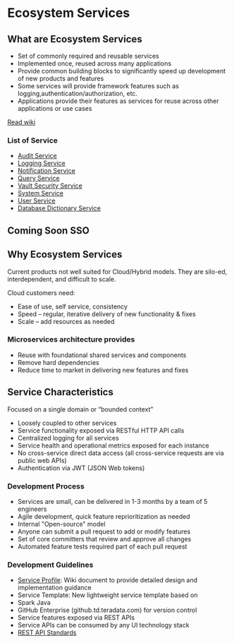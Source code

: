 # Ecosystem Services

## What are Ecosystem Services

- Set of commonly required and reusable services
- Implemented once, reused across many applications
- Provide common building blocks to significantly speed up development of new products and features
- Some services will provide framework features such as logging,authentication/authorization, etc.
- Applications provide their features as services for reuse across other
 applications or use cases

[Read wiki](https://teraworks.teradata.com/display/UDAAPPS/Ecosystem+Core+Services+Home+Page)

### List of Service

- [Audit Service](https://teraworks.teradata.com/display/UDAAPPS/Audit+Service)
- [Logging Service](https://teraworks.teradata.com/display/UDAAPPS/Logging+Service)
- [Notification Service](https://teraworks.teradata.com/display/UDAAPPS/Notification+Service)
- [Query Service](https://teraworks.teradata.com/display/UDAAPPS/Query+Service)
- [Vault Security Service](https://teraworks.teradata.com/display/UDAAPPS/Vault+Security+Service)
- [System Service](https://teraworks.teradata.com/display/UDAAPPS/System+Service)
- [User Service](https://teraworks.teradata.com/display/UDAAPPS/User+Service)
- [Database Dictionary Service](https://teraworks.teradata.com/display/UDAAPPS/Database+Dictionary+Service)

## Coming Soon SSO

## Why Ecosystem Services

Current products not well suited for Cloud/Hybrid models. They are silo-ed,
interdependent, and difficult to scale.

Cloud customers need:

- Ease of use, self service, consistency
- Speed – regular, iterative delivery of new functionality & fixes
- Scale – add resources as needed

### Microservices architecture provides

- Reuse with foundational shared services and components
- Remove hard dependencies
- Reduce time to market in delivering new features and fixes

## Service Characteristics

Focused on a single domain or “bounded context”

- Loosely coupled to other services
- Service functionality exposed via RESTful HTTP API calls
- Centralized logging for all services
- Service health and operational metrics exposed for each instance
- No cross-service direct data access (all cross-service requests are via public web APIs)
- Authentication via JWT (JSON Web tokens)

### Development Process

- Services are small, can be delivered in 1-3 months by a team of 5 engineers
- Agile development, quick feature reprioritization as needed
- Internal "Open-source" model
- Anyone can submit a pull request to add or modify features
- Set of core committers that review and approve all changes
- Automated feature tests required part of each pull request

### Development Guidelines

- [Service Profile](https://teraworks.teradata.com/display/UDAAPPS/Microservice+Profile): Wiki document to provide detailed design and implementation guidance
- Service Template: New lightweight service template based on
- Spark Java
- GitHub Enterprise (github.td.teradata.com) for version control
- Service features exposed via REST APIs
- Service APIs can be consumed by any UI technology stack
- [REST API Standards](https://github.td.teradata.com/arb/standards/blob/master/apis/REST.md)